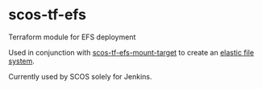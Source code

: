 # scos-tf-efs
Terraform module for EFS deployment

Used in conjunction with [scos-tf-efs-mount-target](https://github.com/SmartColumbusOS/scos-tf-efs-mount-target) 
to create an [elastic file system](https://aws.amazon.com/efs/).

Currently used by SCOS solely for Jenkins.
